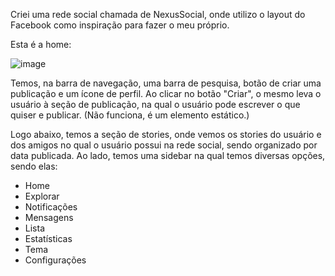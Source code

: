 <p>Criei uma rede social chamada de NexusSocial, onde utilizo o layout do Facebook como inspiração para fazer o meu próprio.</p>

<p>Esta é a home:</p>

![image](https://github.com/Yoichiroo/projeto-rede-social/assets/109477475/943386ae-1dd2-4285-9b0b-96fd18908a28)

<p>Temos, na barra de navegação, uma barra de pesquisa, botão de criar uma publicação e um ícone de perfil. Ao clicar no botão "Criar", o mesmo leva o usuário à seção de publicação, na qual o usuário pode escrever o que quiser e publicar. (Não funciona, é um elemento estático.)</p>

<div><p>Logo abaixo, temos a seção de stories, onde vemos os stories do usuário e dos amigos no qual o usuário possui na rede social, sendo organizado por data publicada. Ao lado, temos uma sidebar na qual temos diversas opções, sendo elas:</p>
<ul>
  <li>Home</li>
  <li>Explorar</li>
  <li>Notificações</li>
  <li>Mensagens</li>
  <li>Lista</li>
  <li>Estatísticas</li>
  <li>Tema</li>
  <li>Configurações</li>
</ul>
</div>
